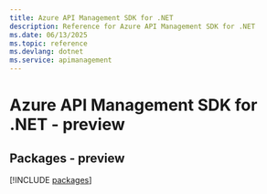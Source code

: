 ```yaml
---
title: Azure API Management SDK for .NET
description: Reference for Azure API Management SDK for .NET
ms.date: 06/13/2025
ms.topic: reference
ms.devlang: dotnet
ms.service: apimanagement
---
```

# Azure API Management SDK for .NET - preview
## Packages - preview
[!INCLUDE [packages](api-management-index.md)]